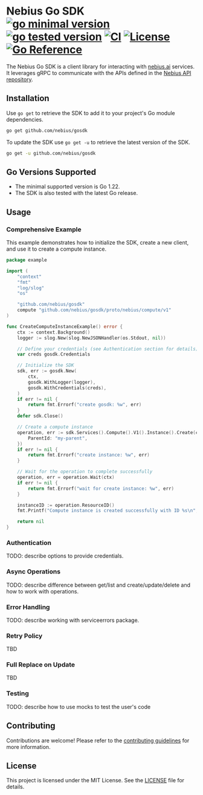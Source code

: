 # Nebius Go SDK <br> [![go minimal version][go-img]][go-url] [![go tested version][go-latest-img]][go-latest-url] [![CI][ci-img]][ci-url] [![License][license-img]][license-url] [![Go Reference][godoc-img]][godoc-url]

The Nebius Go SDK is a client library for interacting with [nebius.ai](https://nebius.ai) services.
It leverages gRPC to communicate with the APIs defined in the [Nebius API repository](https://github.com/nebius/api).

## Installation

Use `go get` to retrieve the SDK to add it to your project's Go module dependencies.
```bash
go get github.com/nebius/gosdk
```

To update the SDK use `go get -u` to retrieve the latest version of the SDK.
```bash
go get -u github.com/nebius/gosdk
```

## Go Versions Supported

- The minimal supported version is Go 1.22.
- The SDK is also tested with the latest Go release.

## Usage

### Comprehensive Example

This example demonstrates how to initialize the SDK, create a new client, and use it to create a compute instance.

```go
package example

import (
	"context"
	"fmt"
	"log/slog"
	"os"

	"github.com/nebius/gosdk"
	compute "github.com/nebius/gosdk/proto/nebius/compute/v1"
)

func CreateComputeInstanceExample() error {
	ctx := context.Background()
	logger := slog.New(slog.NewJSONHandler(os.Stdout, nil))

	// Define your credentials (see Authentication section for details)
	var creds gosdk.Credentials

	// Initialize the SDK
	sdk, err := gosdk.New(
		ctx,
		gosdk.WithLogger(logger),
		gosdk.WithCredentials(creds),
	)
	if err != nil {
		return fmt.Errorf("create gosdk: %w", err)
	}
	defer sdk.Close()

	// Create a compute instance
	operation, err := sdk.Services().Compute().V1().Instance().Create(ctx, &compute.CreateInstancesRequest{
		ParentId: "my-parent",
	})
	if err != nil {
		return fmt.Errorf("create instance: %w", err)
	}

	// Wait for the operation to complete successfully
	operation, err = operation.Wait(ctx)
	if err != nil {
		return fmt.Errorf("wait for create instance: %w", err)
	}

	instanceID := operation.ResourceID()
	fmt.Printf("Compute instance is created successfully with ID %s\n", instanceID)

	return nil
}
```

### Authentication

TODO: describe options to provide credentials.

### Async Operations

TODO: describe difference between get/list and create/update/delete and how to work with operations.

### Error Handling

TODO: describe working with serviceerrors package.

### Retry Policy

TBD

### Full Replace on Update

TBD

### Testing

TODO: describe how to use mocks to test the user's code

## Contributing

Contributions are welcome! Please refer to the [contributing guidelines](CONTRIBUTING.md) for more information.

## License

This project is licensed under the MIT License. See the [LICENSE](LICENSE) file for details.



[go-img]: https://img.shields.io/github/go-mod/go-version/nebius/gosdk
[go-url]: /go.mod
[go-latest-img]: https://img.shields.io/github/go-mod/go-version/nebius/gosdk?filename=.github%2Flatest-deps%2Fgo.mod&label=tested
[go-latest-url]: /.github/latest-deps/go.mod
[ci-img]: https://github.com/nebius/gosdk/actions/workflows/ci.yml/badge.svg
[ci-url]: https://github.com/nebius/gosdk/actions/workflows/ci.yml
[license-img]: https://img.shields.io/github/license/nebius/gosdk.svg
[license-url]: /LICENSE
[godoc-img]: https://pkg.go.dev/badge/github.com/nebius/gosdk.svg
[godoc-url]: https://pkg.go.dev/github.com/nebius/gosdk

